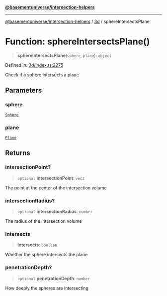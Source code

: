 [**@basementuniverse/intersection-helpers**](../../README.md)

***

[@basementuniverse/intersection-helpers](../../README.md) / [3d](../README.md) / sphereIntersectsPlane

# Function: sphereIntersectsPlane()

> **sphereIntersectsPlane**(`sphere`, `plane`): `object`

Defined in: [3d/index.ts:2275](https://github.com/basementuniverse/intersection-helpers/blob/f22d1cffe16ecb68b4b29b8331edc08e3635d16c/src/3d/index.ts#L2275)

Check if a sphere intersects a plane

## Parameters

### sphere

[`Sphere`](../types/type-aliases/Sphere.md)

### plane

[`Plane`](../types/type-aliases/Plane.md)

## Returns

### intersectionPoint?

> `optional` **intersectionPoint**: `vec3`

The point at the center of the intersection volume

### intersectionRadius?

> `optional` **intersectionRadius**: `number`

The radius of the intersection volume

### intersects

> **intersects**: `boolean`

Whether the sphere intersects the plane

### penetrationDepth?

> `optional` **penetrationDepth**: `number`

How deeply the spheres are intersecting
